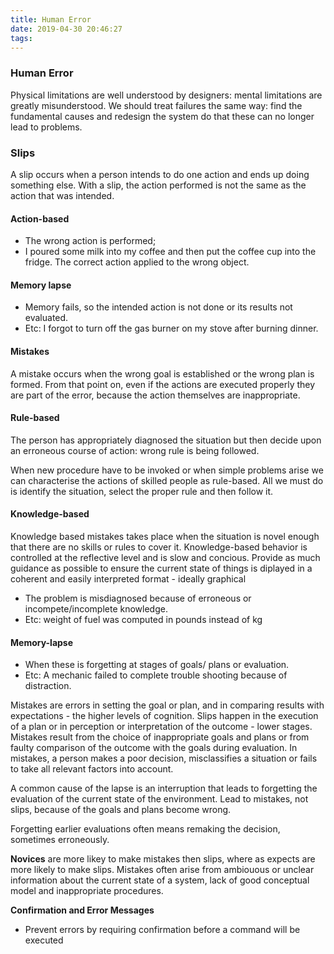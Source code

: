 ```yaml
---
title: Human Error
date: 2019-04-30 20:46:27
tags:
---
```






### Human Error 

Physical limitations are well understood by designers: mental limitations are greatly misunderstood.  We should treat failures the same way: find the fundamental causes and redesign the system do that these can no longer lead to problems.





### Slips



A slip occurs when a person intends to do one action and ends up doing something else. With a slip, the action performed is not the same as the action that was intended.



#### 	Action-based

- The wrong action is performed;
- I poured some milk into my coffee and then put the coffee cup into the fridge. The correct action applied to the wrong object.



#### 	Memory lapse

- Memory fails, so the intended action is not done or its results not evaluated.
- Etc: I forgot to turn off the gas burner on my stove after burning dinner.





#### Mistakes

 A mistake occurs when the wrong goal is established or the wrong plan is formed. From that point on, even if the actions are executed properly they are part of the error, because the action themselves are inappropriate.







#### Rule-based

The person has appropriately diagnosed the situation but then decide upon an erroneous course of action: wrong rule is being followed.

When new procedure have to be invoked or when simple problems arise we can characterise the actions of skilled people as rule-based. All we must do is identify the situation, select the proper rule and then follow it.



####  Knowledge-based

Knowledge based mistakes takes place when the situation is novel enough that there are no skills or rules to cover it. Knowledge-based behavior is controlled at the reflective level and is slow and concious. Provide as much guidance as possible to ensure the current state of things is diplayed in a coherent and easily interpreted format - ideally graphical

- The problem is misdiagnosed because of erroneous or incompete/incomplete knowledge.
- Etc: weight of fuel was computed in pounds instead of kg

#### Memory-lapse

- When these is forgetting at stages of goals/ plans or evaluation.
- Etc: A mechanic failed to complete trouble shooting because of distraction.

Mistakes are errors in setting the goal or plan, and in comparing results with expectations - the higher levels of cognition. Slips happen in the execution of a plan or in perception or interpretation of the outcome - lower stages. Mistakes result from the choice of inappropriate goals and plans or from faulty comparison of the outcome with the goals during evaluation. In mistakes, a person makes a poor decision, misclassifies a situation or fails to take all relevant factors into account.



A common cause of the lapse is an interruption that leads to forgetting the evaluation of the current state of the environment. Lead to mistakes, not slips, because of the goals and plans become wrong.

Forgetting earlier evaluations often means remaking the decision, sometimes erroneously.



<b>Novices</b> are more likey to make mistakes then slips, where as expects are more likely to make slips. Mistakes often arise from ambiouous or unclear information about the current state of a system, lack of good conceptual model and inappropriate procedures.

<b>Confirmation and Error Messages</b>

- Prevent errors by requiring confirmation before a command will be executed

​	





